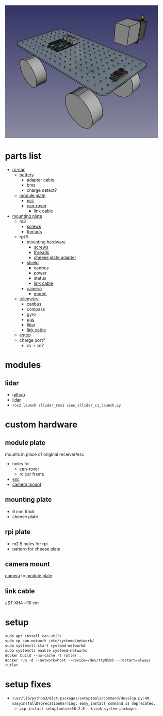 ![rutler](images/rutler.png)
# parts list
* [rc-car](https://www.hobbylinna.fi/fi/product/ftx-outback-2-ranger-4x4-rtr-1:10-trail-crawler-ftx5586/FTX5586)
    * [battery](https://github.com/netl/rover-bms)
        * adapter cable
        * bms
        * charge detect?
    * [module plate](#module-plate)
        * [esc]
        * [can-rover]
            * [link cable](#link-cable)
* [mounting plate](#mounting-plate)
    * m3
        * [screws](https://www.aliexpress.com/item/1005007426850496.html)
        * [threads](https://www.aliexpress.com/item/1005003582355741.html)
    * rpi 5
        * mounting hardware
            * [screws](https://www.aliexpress.com/item/1005007426850496.html)
            * [threads](https://www.aliexpress.com/item/1005003582355741.html)
            * [cheese plate adapter](#rpi-plate)
        * [shield](https://github.com/netl/can-shield)
            * canbus
            * power
            * status
            * [link cable](#link-cable)
        * [camera](https://www.aliexpress.com/item/1005004647231020.html)
            * [mount](#camera-mount)
    * [telemetry](https://github.com/netl/can-telemetry)
        * canbus
        * compass
        * gyro
        * [gps](https://docs.px4.io/main/en/gps_compass/gps_holybro_m8n_m9n.html)
        * [lidar](#lidar)
        * [link cable](#link-cable)
    * [estop](https://www.aliexpress.com/item/32676446818.html)
    * charge port?
        * cv + cc?
# modules
## lidar
* [github](https://github.com/Slamtec/sllidar_ros2)
* [lidar](https://www.slamtec.com/en/C1)
* `ros2 launch sllidar_ros2 view_sllidar_c1_launch.py`

# custom hardware

## module plate
mounts in place of original receiver/esc
* holes for
    * [can-rover]
    * rc car frame
* [esc]
* [camera mount](#camera-mount)

## mounting plate
* 6 mm thick
* cheese plate

## rpi plate
* m2.5 holes for rpi
* pattern for cheese plate

## camera mount
[camera] to [module plate](#module-plate)

## link cable
JST XH4 ~10 cm

[can-rover]:https://github.com/netl/can-rover
[esc]:https://www.aliexpress.com/item/1005005866547271.html
[camera]:https://www.aliexpress.com/item/1005004647231020.html

# setup
```
sudo apt install can-utils
sudo cp can.network /etc/systemd/network/
sudo systemctl start systemd-networkd
sudo systemctl enable systemd-networkd
docker build --no-cache -t rutler .
docker run -d --network=host --device=/dev/ttyUSB0 --restart=always rutler
```

# setup fixes
* `/usr/lib/python3/dist-packages/setuptools/command/develop.py:40: EasyInstallDeprecationWarning: easy_install command is deprecated.`
    * `pip install setuptools==58.2.0 --break-system-packages`
